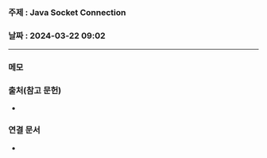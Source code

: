 ### 주제 : Java Socket Connection

### 날짜 : 2024-03-22 09:02
----
### 메모
>

### 출처(참고 문헌)
-

### 연결 문서
-
